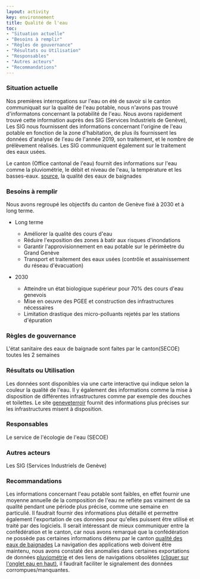 ```yaml
---
layout: activity
key: environnement
title: Qualité de l'eau
toc:
- "Situation actuelle"
- "Besoins à remplir"
- "Règles de gouvernance"
- "Résultats ou Utilisation"
- "Responsables"
- "Autres acteurs"
- "Recommandations"
---
```


### Situation actuelle

Nos premières interrogations sur l'eau on été de savoir si le canton communiquait sur la qualité de l'eau potable, nous n'avons pas trouvé d'informatons concernant la potabilité de l'eau.
Nous avons rapidement trouvé cette information auprès des SIG (Services Industriels de Genève), Les SIG nous fournissent des informations concernant l'origine de l'eau potable en fonction
de la zone d'habitation, de plus ils fournissent les données d'analyse de l'eau de l'année 2019, son traitement, et le nombre de prélèvement réalisés.
Les SIG communiquent également sur le traitement des eaux usées.

Le canton (Office cantonal de l'eau) fournit des informations sur l'eau comme la pluviométrie, le débit et niveau de l'eau, la température et les basses-eaux. [source](https://vhg.ch/xt_vh/index.php), la qualité des eaux de baignades

### Besoins à remplir
Nous avons regroupé les objectifs du canton de Genève fixé à 2030 et à long terme.

- Long terme
    * Améliorer la qualité des cours d'eau
    * Réduire l'exposition des zones à batir aux risques d'inondations
    * Garantir l'approvisionnement en eau potable sur le périmèetre du Grand Genève
    * Transport et traitement des eaux usées (contrôle et assainissement du réseau d'évacuation)
    

- 2030
    * Atteindre un état biologique supérieur pour 70% des cours d'eau genevois
    * Mise en oeuvre des PGEE et construction des infrastructures nécessaires
    * Limitation drastique des micro-polluants rejetés par les stations d'épuration


### Règles de gouvernance

L'état sanitaire des eaux de baignade sont faites par le canton(SECOE) toutes les 2 semaines

### Résultats ou Utilisation

Les données sont disponibles via une carte interactive qui indique selon la couleur la qualité de l'eau.
Il y également des informations comme la mise à disposition de différentes infrastructures comme par exemple des douches et toilettes. Le site [geneveterroir](https://www.geneveterroir.ch/fr/map?a=1143) fournit des informations plus précises sur les infrastructures misent à disposition.

### Responsables

Le service de l'écologie de l'eau (SECOE)

### Autres acteurs

Les SIG (Services Industriels de Genève)

### Recommandations

Les informations concernant l'eau potable sont faibles, en effet fournir une moyenne annuelle de la composition de l'eau ne reflète pas vraiment de sa qualité pendant une période plus précise, comme une semaine en particulié.
Il faudrait fournir des informations plus détaillé et permettre également l'exportation de ces données pour qu'elles puissent être utilisé et traité par des logiciels.
Il serait intéressant de mieux communiquer entre la confédération et le canton, car nous avons remarqué que la confédération ne possède pas certaines informations détenu par le canton [qualité des eaux de baignades](https://www.bafu.admin.ch/bafu/fr/home/themes/eaux/info-specialistes/etat-des-eaux/etat-des-cours-deau/qualite-des-cours-deau/qualite-des-eaux-de-baignade.html)
La navigation des applications web doivent être maintenu, nous avons constaté des anomalies dans certaines exportations de données [pluviométrie](https://vhg.ch/xt_vh/station_view.php?cfg=display_VH_PLUVIO&measurement_set_id=63) et des liens de navigations obsolètes [(cliquer sur l'onglet eau en haut)](https://vhg.ch/xt_vh/index.php), il faudrait faciliter le signalement des données corrompues/manquantes.